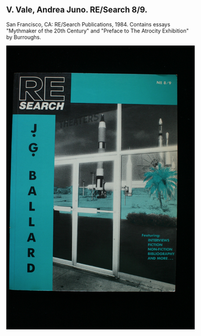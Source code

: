 ## V. Vale, Andrea Juno. RE/Search 8/9.

San Francisco, CA: RE/Search Publications, 1984. Contains essays "Mythmaker of the 20th Century" and "Preface to The Atrocity Exhibition" by Burroughs. 

![RE/Search 8/9](../assets/images/re-search-8-9-1.jpg)
